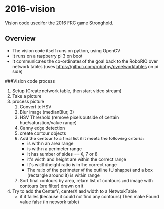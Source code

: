 # 2016-vision
Vision code used for the 2016 FRC game Stronghold.
## Overview
* The vision code itself runs on python, using OpenCV
* It runs on a raspberry pi 3 on boot
* It communicates the co-ordinates of the goal back to the RoboRIO over network tables (uses https://github.com/robotpy/pynetworktables on pi side)

###Vision code process
1. Setup (Create network table, then start video stream)
2. Take a picture
3. process picture
	1. Convert to HSV
	2. Blur image (medianBlur, 3)
	3. HSV Threshold (remove pixels outside of certain hue/saturation/value range)
	4. Canny edge detection
	5. create contour objects
	6. Add the contour to a final list if it meets the following criteria:
		* is within an area range
		* is within a perimeter range
		* It has number of sides == 6, 7 or 8
		* it's width and height are within the correct range
		* It's width/height ratio is in the correct range
		* The ratio of the perimeter of the outline (U shappe) and a box (rectangle around it) is within range
	7. Sort final contours by area, return list of contours and image with contours (pre filter) drawn on it
4. Try to add the CenterY, centerX and width to a NetworkTable
	* if it failes (because it could not find any contours) Then make Found value false (in network table)